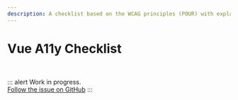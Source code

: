 ```yaml
---
description: A checklist based on the WCAG principles (POUR) with explanations, links, tips and packages to help you not forget any accessible development techniques.
---
```


# Vue A11y Checklist

<br>

::: alert Work in progress.  
[Follow the issue on GitHub](https://github.com/vue-a11y/vue-a11y.com/issues/6)
:::
